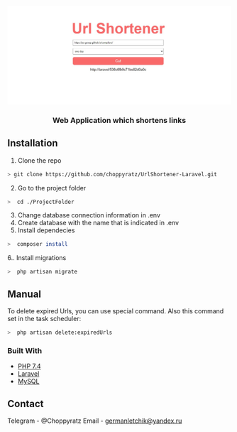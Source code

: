 <p align="center"><img src="storage/img/preview.jpg" width="920"></p>

<h3 align="center">Web Application which shortens links</h3>

## Installation

1. Clone the repo
```sh
> git clone https://github.com/choppyratz/UrlShortener-Laravel.git
```
2. Go to the project folder
```sh
>  cd ./ProjectFolder
```
3. Change database connection information in .env
4. Create database with the name that is indicated in .env
5. Install dependecies
```sh
>  composer install
```
6.. Install migrations
```sh
>  php artisan migrate
```
## Manual
To delete expired Urls, you can use special command. Also this command set in the task scheduler:
```sh
>  php artisan delete:expiredUrls
```
### Built With
* [PHP 7.4](https://www.php.net/)
* [Laravel](https://www.laravel.com/)
* [MySQL](https://www.mysql.com/)
## Contact
Telegram - @Choppyratz
Email - germanletchik@yandex.ru
